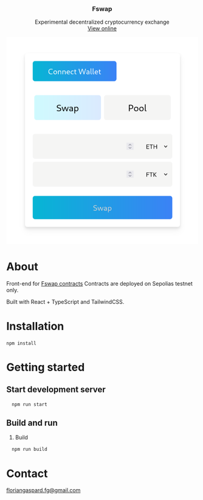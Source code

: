 <br />
<div align="center">
  <h3 align="center">Fswap</h3>

  <p align="center">
    Experimental decentralized cryptocurrency exchange
    <br />
    <a href="https://fswap.floriangaspard.com">View online</a>
  </p>
</div>

![Portfolio](public/fswap.png)

# About

Front-end for [Fswap contracts](https://github.com/floriangaspard/fswap-contracts)
Contracts are deployed on Sepolias testnet only.

Built with React + TypeScript and TailwindCSS.

# Installation

```
npm install
```

# Getting started

## Start development server

```
  npm run start
```

## Build and run

1. Build

```
  npm run build
```

# Contact

floriangaspard.fg@gmail.com
